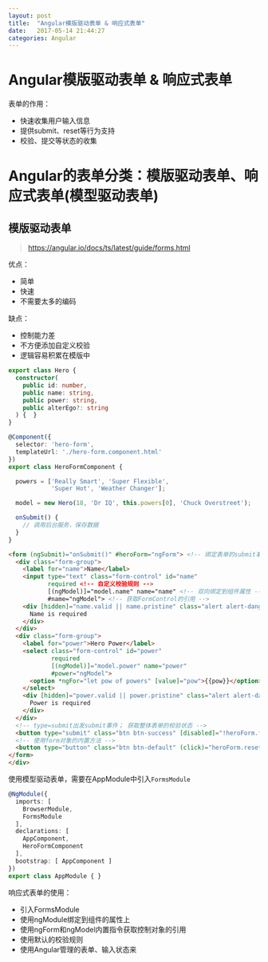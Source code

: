 ```yaml
---
layout: post
title:  "Angular模版驱动表单 & 响应式表单"
date:   2017-05-14 21:44:27
categories: Angular
---
```


# Angular模版驱动表单 & 响应式表单

表单的作用：
- 快速收集用户输入信息
- 提供submit、reset等行为支持
- 校验、提交等状态的收集

# Angular的表单分类：模版驱动表单、响应式表单(模型驱动表单)

## 模版驱动表单
> https://angular.io/docs/ts/latest/guide/forms.html

优点：
- 简单
- 快速
- 不需要太多的编码

缺点：
- 控制能力差
- 不方便添加自定义校验
- 逻辑容易积累在模版中

```ts
export class Hero {
  constructor(
    public id: number,
    public name: string,
    public power: string,
    public alterEgo?: string
  ) {  }
}

@Component({
  selector: 'hero-form',
  templateUrl: './hero-form.component.html'
})
export class HeroFormComponent {

  powers = ['Really Smart', 'Super Flexible',
            'Super Hot', 'Weather Changer'];

  model = new Hero(18, 'Dr IQ', this.powers[0], 'Chuck Overstreet');

  onSubmit() { 
    // 调用后台服务，保存数据
  }
}
```

```html
<form (ngSubmit)="onSubmit()" #heroForm="ngForm"> <!-- 绑定表单的submit事件 -->
  <div class="form-group">
    <label for="name">Name</label>
    <input type="text" class="form-control" id="name"
           required <!-- 自定义校验规则 -->
           [(ngModel)]="model.name" name="name" <!-- 双向绑定到组件属性 -->
           #name="ngModel"> <!-- 获取FormControl的引用 -->
    <div [hidden]="name.valid || name.pristine" class="alert alert-danger"> <!-- 根据输入状态控制提示信息 -->
      Name is required
    </div>
  </div>
  <div class="form-group">
    <label for="power">Hero Power</label>
    <select class="form-control" id="power"
            required
            [(ngModel)]="model.power" name="power"
            #power="ngModel">
      <option *ngFor="let pow of powers" [value]="pow">{{pow}}</option> <!-- 显示下拉选项 -->
    </select>
    <div [hidden]="power.valid || power.pristine" class="alert alert-danger">
      Power is required
    </div>
  </div>
  <!-- type=submit出发submit事件； 获取整体表单的校验状态 -->
  <button type="submit" class="btn btn-success" [disabled]="!heroForm.form.valid">Submit</button> 
  <!-- 使用form对象的内置方法 -->
  <button type="button" class="btn btn-default" (click)="heroForm.reset()">Reset</button>
</form>
</div>
```

使用模型驱动表单，需要在AppModule中引入`FormsModule`

```ts
@NgModule({
  imports: [
    BrowserModule,
    FormsModule
  ],
  declarations: [
    AppComponent,
    HeroFormComponent
  ],
  bootstrap: [ AppComponent ]
})
export class AppModule { }
```

响应式表单的使用：
- 引入FormsModule
- 使用ngModule绑定到组件的属性上
- 使用ngForm和ngModel内置指令获取控制对象的引用
- 使用默认的校验规则
- 使用Angular管理的表单、输入状态来
